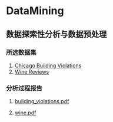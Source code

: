 # DataMining

## 数据探索性分析与数据预处理

### 所选数据集

1. [Chicago Building Violations](https://www.kaggle.com/chicago/chicago-building-violations) 
2. [Wine Reviews](https://www.kaggle.com/zynicide/wine-reviews)


### 分析过程报告

1. [building_violations.pdf](/assignment1/building_violations.pdf)

2. [wine.pdf](/assignment1/wine.pdf)